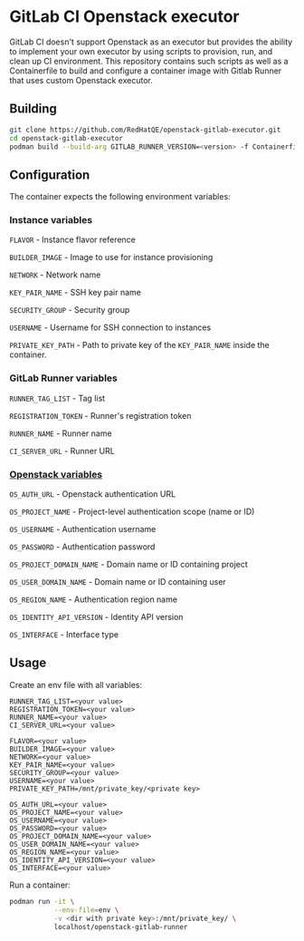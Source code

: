 # GitLab CI Openstack executor

GitLab CI doesn't support Openstack as an executor but provides the ability to implement your own
executor by using scripts to provision, run, and clean up CI environment. This repository contains
such scripts as well as a Containerfile to build and configure a container image with Gitlab Runner
that uses custom Openstack executor.

## Building

```sh
git clone https://github.com/RedHatQE/openstack-gitlab-executor.git
cd openstack-gitlab-executor
podman build --build-arg GITLAB_RUNNER_VERSION=<version> -f Containerfile -t openstack-gitlab-runner
```

## Configuration

The container expects the following environment variables:

### Instance variables

`FLAVOR` - Instance flavor reference

`BUILDER_IMAGE` - Image to use for instance provisioning

`NETWORK` - Network name

`KEY_PAIR_NAME` - SSH key pair name

`SECURITY_GROUP` - Security group

`USERNAME` - Username for SSH connection to instances

`PRIVATE_KEY_PATH` - Path to private key of the `KEY_PAIR_NAME` inside the container.

### GitLab Runner variables

`RUNNER_TAG_LIST` - Tag list

`REGISTRATION_TOKEN` - Runner's registration token

`RUNNER_NAME` - Runner name

`CI_SERVER_URL` - Runner URL

### [Openstack variables](https://docs.openstack.org/python-openstackclient/latest/cli/man/openstack.html#environment-variables)

`OS_AUTH_URL` - Openstack authentication URL

`OS_PROJECT_NAME` - Project-level authentication scope (name or ID)

`OS_USERNAME` - Authentication username

`OS_PASSWORD` - Authentication password

`OS_PROJECT_DOMAIN_NAME` - Domain name or ID containing project

`OS_USER_DOMAIN_NAME` - Domain name or ID containing user

`OS_REGION_NAME` - Authentication region name

`OS_IDENTITY_API_VERSION` - Identity API version

`OS_INTERFACE` - Interface type

## Usage

Create an env file with all variables:

```text
RUNNER_TAG_LIST=<your value>
REGISTRATION_TOKEN=<your value>
RUNNER_NAME=<your value>
CI_SERVER_URL=<your value>

FLAVOR=<your value>
BUILDER_IMAGE=<your value>
NETWORK=<your value>
KEY_PAIR_NAME=<your value>
SECURITY_GROUP=<your value>
USERNAME=<your value>
PRIVATE_KEY_PATH=/mnt/private_key/<private key>

OS_AUTH_URL=<your value>
OS_PROJECT_NAME=<your value>
OS_USERNAME=<your value>
OS_PASSWORD=<your value>
OS_PROJECT_DOMAIN_NAME=<your value>
OS_USER_DOMAIN_NAME=<your value>
OS_REGION_NAME=<your value>
OS_IDENTITY_API_VERSION=<your value>
OS_INTERFACE=<your value>
```

Run a container:

```sh
podman run -it \
           --env-file=env \
           -v <dir with private key>:/mnt/private_key/ \
           localhost/openstack-gitlab-runner
```
